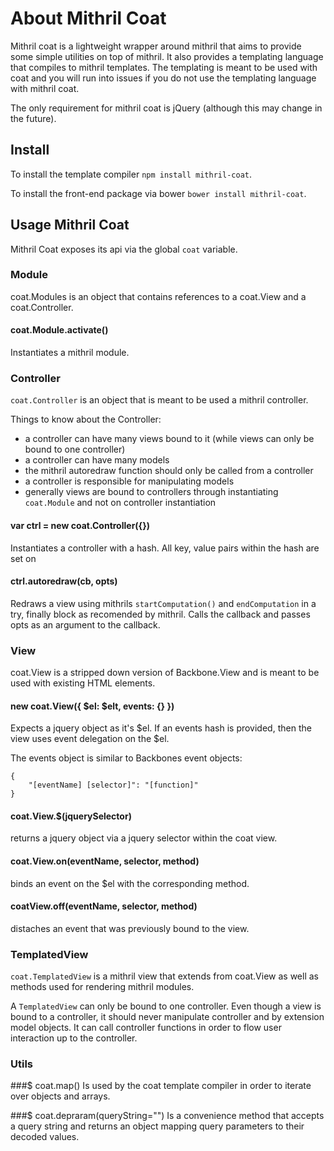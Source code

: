 # About Mithril Coat
Mithril coat is a lightweight wrapper around mithril that aims to provide some simple utilities on top of mithril. It also provides a templating language that compiles to mithril templates. The templating is meant to be used with coat and you will run into issues if you do not use the templating language with mithril coat. 

The only requirement for mithril coat is jQuery (although this may change in the future).

## Install
To install the template compiler `npm install mithril-coat`.

To install the front-end package via bower `bower install mithril-coat`.

## Usage Mithril Coat 
Mithril Coat exposes its api via the global `coat` variable.

### Module
coat.Modules is an object that contains references to a coat.View and a coat.Controller. 

#### coat.Module.activate()
Instantiates a mithril module. 

### Controller
`coat.Controller` is an object that is meant to be used a mithril controller. 

Things to know about the Controller:
- a controller can have many views bound to it (while views can only be bound to one controller)
- a controller can have many models
- the mithril autoredraw function should only be called from a controller
- a controller is responsible for manipulating models 
- generally views are bound to controllers through instantiating `coat.Module` and not on controller instantiation

#### var ctrl = new coat.Controller({})
Instantiates a controller with a hash. All key, value pairs within the hash are set on 

#### ctrl.autoredraw(cb, opts)
Redraws a view using mithrils `startComputation()` and `endComputation` in a try, finally block as recomended by mithril. Calls the callback and passes opts as an argument to the callback. 

### View
coat.View is a stripped down version of Backbone.View and is meant to be used with existing HTML elements.

#### new coat.View({ $el: $elt, events: {} })
Expects a jquery object as it's $el. If an events hash is provided, then the view uses event delegation on the $el.

The events object is similar to Backbones event objects:
```
{
    "[eventName] [selector]": "[function]"
}
```

#### coat.View.$(jquerySelector)
returns a jquery object via a jquery selector within the coat view.

#### coat.View.on(eventName, selector, method)
binds an event on the $el with the corresponding method.

#### coatView.off(eventName, selector, method)
distaches an event that was previously bound to the view.

### TemplatedView
`coat.TemplatedView` is a mithril view that extends from coat.View as well as methods used for rendering mithril modules. 

A `TemplatedView` can only be bound to one controller. Even though a view is bound to a controller, it should never manipulate controller and by extension model objects. It can call controller functions in order to flow user interaction up to the controller. 

### Utils
###$ coat.map()
Is used by the coat template compiler in order to iterate over objects and arrays. 

###$ coat.depraram(queryString="")
Is a convenience method that accepts a query string and returns an object mapping query parameters to their decoded values.


